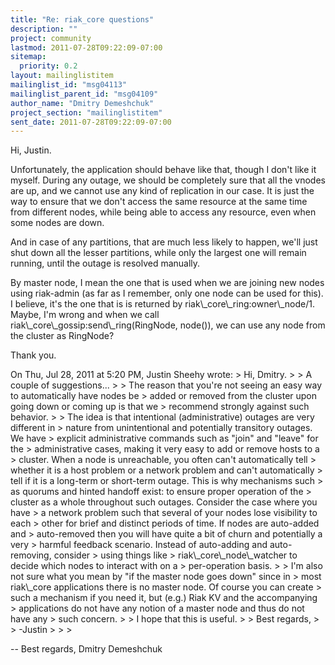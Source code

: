 ```yaml
---
title: "Re: riak_core questions"
description: ""
project: community
lastmod: 2011-07-28T09:22:09-07:00
sitemap:
  priority: 0.2
layout: mailinglistitem
mailinglist_id: "msg04113"
mailinglist_parent_id: "msg04109"
author_name: "Dmitry Demeshchuk"
project_section: "mailinglistitem"
sent_date: 2011-07-28T09:22:09-07:00
---
```



Hi, Justin.

Unfortunately, the application should behave like that, though I don't
like it myself. During any outage, we should be completely sure that
all the vnodes are up, and we cannot use any kind of replication in
our case. It is just the way to ensure that we don't access the same
resource at the same time from different nodes, while being able to
access any resource, even when some nodes are down.

And in case of any partitions, that are much less likely to happen,
we'll just shut down all the lesser partitions, while only the largest
one will remain running, until the outage is resolved manually.

By master node, I mean the one that is used when we are joining new
nodes using riak-admin (as far as I remember, only one node can be
used for this). I believe, it's the one that is is returned by
riak\\_core\\_ring:owner\\_node/1.
Maybe, I'm wrong and when we call riak\\_core\\_gossip:send\\_ring(RingNode,
node()), we can use any node from the cluster
as RingNode?

Thank you.

On Thu, Jul 28, 2011 at 5:20 PM, Justin Sheehy  wrote:
&gt; Hi, Dmitry.
&gt;
&gt; A couple of suggestions...
&gt;
&gt; The reason that you're not seeing an easy way to automatically have nodes be 
&gt; added or removed from the cluster upon going down or coming up is that we 
&gt; recommend strongly against such behavior.
&gt;
&gt; The idea is that intentional (administrative) outages are very different in 
&gt; nature from unintentional and potentially transitory outages. We have 
&gt; explicit administrative commands such as "join" and "leave" for the 
&gt; administrative cases, making it very easy to add or remove hosts to a 
&gt; cluster. When a node is unreachable, you often can't automatically tell 
&gt; whether it is a host problem or a network problem and can't automatically 
&gt; tell if it is a long-term or short-term outage. This is why mechanisms such 
&gt; as quorums and hinted handoff exist: to ensure proper operation of the 
&gt; cluster as a whole throughout such outages. Consider the case where you have 
&gt; a network problem such that several of your nodes lose visibility to each 
&gt; other for brief and distinct periods of time. If nodes are auto-added and 
&gt; auto-removed then you will have quite a bit of churn and potentially a very 
&gt; harmful feedback scenario. Instead of auto-adding and auto-removing, consider 
&gt; using things like
&gt; riak\\_core\\_node\\_watcher to decide which nodes to interact with on a 
&gt; per-operation basis.
&gt;
&gt; I'm also not sure what you mean by "if the master node goes down" since in 
&gt; most riak\\_core applications there is no master node. Of course you can create 
&gt; such a mechanism if you need it, but (e.g.) Riak KV and the accompanying 
&gt; applications do not have any notion of a master node and thus do not have any 
&gt; such concern.
&gt;
&gt; I hope that this is useful.
&gt;
&gt; Best regards,
&gt;
&gt; -Justin
&gt;
&gt;
&gt;

-- 
Best regards,
Dmitry Demeshchuk

